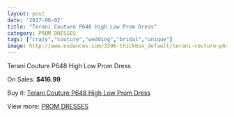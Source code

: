 ```yaml
---
layout: post
date: '2017-06-02'
title: "Terani Couture P648 High Low Prom Dress"
category: PROM DRESSES
tags: ["crazy","couture","wedding","bridal","unique"]
image: http://www.eudances.com/3396-thickbox_default/terani-couture-p648-high-low-prom-dress.jpg
---
```

Terani Couture P648 High Low Prom Dress

On Sales: **$416.99**
<a href="https://www.eudances.com/en/prom-dresses/1154-terani-couture-p648-high-low-prom-dress.html"><amp-img layout="responsive" width="600" height="600" src="//www.eudances.com/3396-thickbox_default/terani-couture-p648-high-low-prom-dress.jpg" alt="Terani Couture P648 High Low Prom Dress 0" /></a>
<a href="https://www.eudances.com/en/prom-dresses/1154-terani-couture-p648-high-low-prom-dress.html"><amp-img layout="responsive" width="600" height="600" src="//www.eudances.com/3400-thickbox_default/terani-couture-p648-high-low-prom-dress.jpg" alt="Terani Couture P648 High Low Prom Dress 1" /></a>
<a href="https://www.eudances.com/en/prom-dresses/1154-terani-couture-p648-high-low-prom-dress.html"><amp-img layout="responsive" width="600" height="600" src="//www.eudances.com/3399-thickbox_default/terani-couture-p648-high-low-prom-dress.jpg" alt="Terani Couture P648 High Low Prom Dress 2" /></a>
<a href="https://www.eudances.com/en/prom-dresses/1154-terani-couture-p648-high-low-prom-dress.html"><amp-img layout="responsive" width="600" height="600" src="//www.eudances.com/3398-thickbox_default/terani-couture-p648-high-low-prom-dress.jpg" alt="Terani Couture P648 High Low Prom Dress 3" /></a>
<a href="https://www.eudances.com/en/prom-dresses/1154-terani-couture-p648-high-low-prom-dress.html"><amp-img layout="responsive" width="600" height="600" src="//www.eudances.com/3397-thickbox_default/terani-couture-p648-high-low-prom-dress.jpg" alt="Terani Couture P648 High Low Prom Dress 4" /></a>

Buy it: [Terani Couture P648 High Low Prom Dress](https://www.eudances.com/en/prom-dresses/1154-terani-couture-p648-high-low-prom-dress.html "Terani Couture P648 High Low Prom Dress")

View more: [PROM DRESSES](https://www.eudances.com/en/13-prom-dresses "PROM DRESSES")